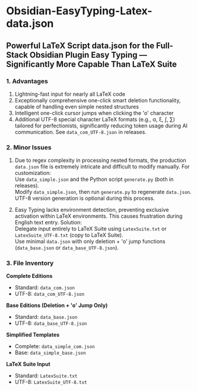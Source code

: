 # Obsidian-EasyTyping-Latex-data.json

## Powerful LaTeX Script data.json for the Full-Stack Obsidian Plugin Easy Typing — Significantly More Capable Than LaTeX Suite

### 1. Advantages
1. Lightning-fast input for nearly all LaTeX code  
2. Exceptionally comprehensive one-click smart deletion functionality, capable of handling even simple nested structures  
3. Intelligent one-click cursor jumps when clicking the 'o' character  
4. Additional UTF-8 special character LaTeX formats (e.g., α, ξ, ∫, ∑) tailored for perfectionists, significantly reducing token usage during AI communication. See `data_com_UTF-8.json` in releases.  

### 2. Minor Issues
1. Due to regex complexity in processing nested formats, the production `data.json` file is extremely intricate and difficult to modify manually. For customization:  
   Use `data_simple.json` and the Python script `generate.py` (both in releases).  
   Modify `data_simple.json`, then run `generate.py` to regenerate `data.json`.  
   UTF-8 version generation is optional during this process.  

2. Easy Typing lacks environment detection, preventing exclusive activation within LaTeX environments. This causes frustration during English text entry. Solution:  
   Delegate input entirely to LaTeX Suite using `LatexSuite.txt` or `LatexSuite_UTF-8.txt` (copy to LaTeX Suite).  
   Use minimal `data.json` with only deletion + 'o' jump functions (`data_base.json` or `data_base_UTF-8.json`).  

### 3. File Inventory
**Complete Editions**  
- Standard: `data_com.json`  
- UTF-8: `data_com_UTF-8.json`  

**Base Editions (Deletion + 'o' Jump Only)**  
- Standard: `data_base.json`  
- UTF-8: `data_base_UTF-8.json`  

**Simplified Templates**  
- Complete: `data_simple_com.json`  
- Base: `data_simple_base.json`  

**LaTeX Suite Input**  
- Standard: `LatexSuite.txt`  
- UTF-8: `LatexSuite_UTF-8.txt`